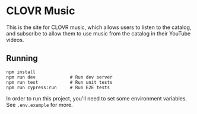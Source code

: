 # CLOVR Music

This is the site for CLOVR music, which allows users to listen to the catalog, and subscribe to allow them to use music from the catalog in their YouTube videos.

## Running

```
npm install
npm run dev             # Run dev server
npm run test            # Run unit tests
npm run cypress:run     # Run E2E tests
```

In order to run this project, you'll need to set some environment variables. See `.env.example` for more.
